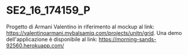 # SE2_16_174159_P

Progetto di Armani Valentino in riferimento al mockup al link: https://valentinoarmani.mybalsamiq.com/projects/unitn/grid.
Una demo dell'applicazione è disponibile al link: https://morning-sands-92560.herokuapp.com/